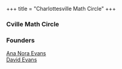 +++
title = "Charlottesville Math Circle"
+++

### Cville Math Circle


### Founders

[Ana Nora Evans](http://www.ananoraevans.org/)  
[David Evans](http://www.cs.virginia.edu/evans) 
